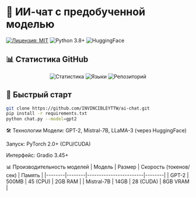 # 🤖 ИИ-чат с предобученной моделью

[![Лицензия: MIT](https://img.shields.io/badge/Лицензия-MIT-blue.svg)](LICENSE)
![Python 3.8+](https://img.shields.io/badge/Python-3.8+-3776AB?logo=python)
![HuggingFace](https://img.shields.io/badge/HuggingFace-Transformers-yellow?logo=huggingface)

## 📊 Статистика GitHub
<div align="center">

![Статистика](https://github-readme-stats.vercel.app/api?username=INVINCIBLEYTTW&show_icons=true&theme=dark&locale=ru)
![Языки](https://github-readme-stats.vercel.app/api/top-langs/?username=INVINCIBLEYTTW&layout=compact&theme=dark&locale=ru)
![Репозиторий](https://github-readme-stats.vercel.app/api/pin/?username=INVINCIBLEYTTW&repo=ai-chat&theme=dark)

</div>

## 🚀 Быстрый старт
```bash
git clone https://github.com/INVINCIBLEYTTW/ai-chat.git
pip install -r requirements.txt
python chat.py --model=gpt2
```

🛠 Технологии
Модели: GPT-2, Mistral-7B, LLaMA-3 (через HuggingFace)

Запуск: PyTorch 2.0+ (CPU/CUDA)

Интерфейс: Gradio 3.45+

📊 Производительность моделей
| Модель | Размер | Скорость (токенов/сек) | Память |
|--------|--------|------------------------|--------|
| GPT-2 | 500MB | 45 (CPU) | 2GB RAM |
| Mistral-7B | 14GB | 28 (CUDA) | 8GB VRAM |


